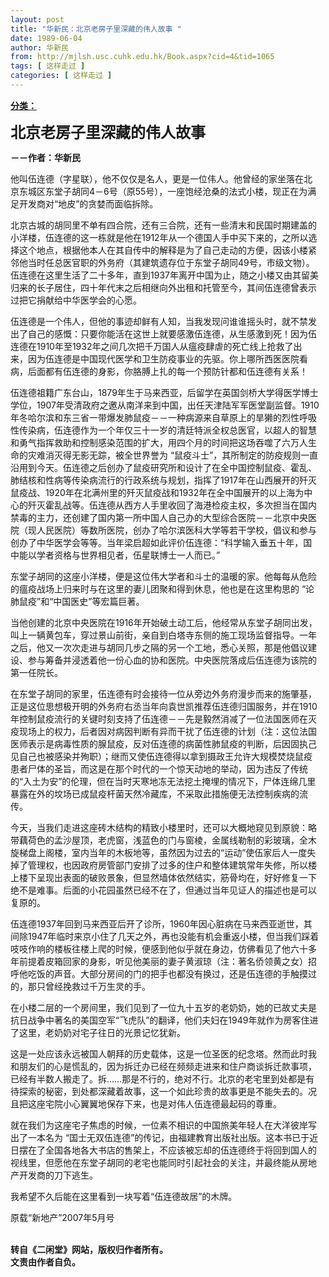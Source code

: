 ```yaml
---
layout: post
title: "华新民：北京老房子里深藏的伟人故事 "
date: 1989-06-04
author: 华新民
from: http://mjlsh.usc.cuhk.edu.hk/Book.aspx?cid=4&tid=1065
tags: [ 这样走过 ]
categories: [ 这样走过 ]
---
```


<div style="margin: 15px 10px 10px 0px;">
 <div>
  <span id="ctl00_ContentPlaceHolder1_chapter1_SubjectLabel" style="font-weight:bold;text-decoration:underline;">
   分类：
  </span>
 </div>
 <p>
  <strong>
   <font size="5">
    北京老房子里深藏的伟人故事
   </font>
  </strong>
 </p>
 <p>
  <strong>
   －－作者：华新民
  </strong>
 </p>
 <p>
  他叫伍连德（字星联），他不仅仅是名人，更是一位伟人。他曾经的家坐落在北京东城区东堂子胡同4－6号（原55号），一座饱经沧桑的法式小楼，现正在为满足开发商对“地皮”的贪婪而面临拆除。
 </p>
 <p>
  北京古城的胡同里不单有四合院，还有三合院，还有一些清末和民国时期建盖的小洋楼，伍连德的这一栋就是他在1912年从一个德国人手中买下来的，之所以选择这个地点，根据他本人在其自传中的解释是为了自己走动的方便，因该小楼紧邻他当时任总医官职的外务府（其建筑遗存位于东堂子胡同49号，市级文物）。伍连德在这里生活了二十多年，直到1937年离开中国为止，随之小楼又由其留美归来的长子居住，四十年代末之后相继向外出租和托管至今，其间伍连德曾表示过把它捐献给中华医学会的心愿。
 </p>
 <p>
  伍连德是一个伟人，但他的事迹却鲜有人知，当我发现问谁谁摇头时，就不禁发出了自己的感慨：只要你能活在这世上就要感激伍连德，从生感激到死！因为伍连德在1910年至1932年之间几次把千万国人从瘟疫肆虐的死亡线上抢救了出来，因为伍连德是中国现代医学和卫生防疫事业的先驱。你上哪所西医医院看病，后面都有伍连德的身影，你胳膊上扎的每一个预防针都和伍连德有关系！
 </p>
 <p>
  伍连德祖籍广东台山，1879年生于马来西亚，后留学在英国剑桥大学得医学博士学位，1907年受清政府之邀从南洋来到中国，出任天津陆军军医堂副监督。1910年冬哈尔滨和东三省一带爆发肺鼠疫－－一种病源来自草原上的旱獭的烈性呼吸性传染病，伍连德作为一个年仅三十一岁的清廷特派全权总医官，以超人的智慧和勇气指挥救助和控制感染范围的扩大，用四个月的时间把这场吞噬了六万人生命的灾难消灭得无影无踪，被全世界誉为 “鼠疫斗士”，其所制定的防疫规则一直沿用到今天。伍连德之后创办了鼠疫研究所和设计了在全中国控制鼠疫、霍乱、肺结核和性病等传染病流行的行政系统与规划，指挥了1917年在山西展开的歼灭鼠疫战、1920年在北满州里的歼灭鼠疫战和1932年在全中国展开的以上海为中心的歼灭霍乱战等。伍连德从西方人手里收回了海港检疫主权，多次担当在国内禁毒的主力，还创建了国内第一所中国人自己办的大型综合医院－－北京中央医院（现人民医院）等数所医院，创办了哈尔滨医科大学等若干学校，倡议和参与创办了中华医学会等等。当年梁启超如此评价伍连德：“科学输入垂五十年，国中能以学者资格与世界相见者，伍星联博士一人而已。”
 </p>
 <p>
  东堂子胡同的这座小洋楼，便是这位伟大学者和斗士的温暖的家。他每每从危险的瘟疫战场上归来时与在这里的妻儿团聚和得到休息，他也是在这里构思的 “论肺鼠疫”和“中国医史”等宏篇巨著。
 </p>
 <p>
  当他创建的北京中央医院在1916年开始破土动工后，他经常从东堂子胡同出发，叫上一辆黄包车，穿过景山前街，亲自到白塔寺东侧的施工现场监督指导。一年之后，他又一次次走进与胡同几步之隔的另一个工地，悉心关照，那是他倡议建设、参与筹备并浸透着他一份心血的协和医院。中央医院落成后伍连德为该院的第一任院长。
 </p>
 <p>
  在东堂子胡同的家里，伍连德有时会接待一位从旁边外务府漫步而来的施肇基，正是这位思想极开明的外务府右丞当年向袁世凯推荐伍连德归国服务，并在1910年控制鼠疫流行的关键时刻支持了伍连德－－先是毅然消减了一位法国医师在灭疫现场上的权力，后者因对病因判断有异而干扰了伍连德的计划（注：这位法国医师表示是病毒性质的腺鼠疫，反对伍连德的病菌性肺鼠疫的判断，后因固执己见自己也被感染并殉职）；继而又使伍连德得以拿到摄政王允许大规模焚烧鼠疫患者尸体的圣旨，而这是在那个时代的一个惊天动地的举动，因为违反了传统的“入土为安”的伦理，但在当时天寒地冻无法挖土掩埋的情况下，尸体连绵几里暴露在外的坟场已成鼠疫杆菌天然冷藏库，不采取此措施便无法控制疾病的流传。
 </p>
 <p>
  今天，当我们走进这座砖木结构的精致小楼里时，还可以大概地窥见到原貌：略带藕荷色的孟沙屋顶，老虎窗，浅蓝色的门与窗棱，金属线勒制的彩玻璃，全木旋梯盘上阁楼，室内当年的木板地等，虽然因为过去的“运动”使伍家后人一度失掉了管理权，也因政府房管部门安排了过多的住户和整体建筑常年失修，所以楼上楼下呈现出表面的破败景象，但显然墙体依然结实，筋骨均在，好好修复一下绝不是难事。后面的小花园虽然已经不在了，但通过当年见证人的描述也是可以复原的。
 </p>
 <p>
  伍连德1937年回到马来西亚后开了诊所，1960年因心脏病在马来西亚逝世，其间除1947年临时来京小住了几天之外，再也没能有机会重返小楼，但当我们踩着吱吱作响的楼板往楼上爬的时候，便感到他似乎就在身边，仿佛看见了他六十多年前提着皮箱回家的身影，听见他美丽的妻子黄淑琼（注：著名侨领黄之女）招呼他吃饭的声音。大部分房间的门的把手也都没有换过，还是伍连德的手触摸过的，那只曾经挽救过千万生灵的手。
 </p>
 <p>
  在小楼二层的一个房间里，我们见到了一位九十五岁的老奶奶，她的已故丈夫是抗日战争中著名的美国空军“飞虎队”的翻译，他们夫妇在1949年就作为房客住进了这里，老奶奶对宅子往日的光景记忆犹新。
 </p>
 <p>
  这是一处应该永远被国人朝拜的历史载体，这是一位圣医的纪念塔。然而此时我和朋友们的心是慌乱的，因为拆迁办已经在频频走进来和住户商谈拆迁款事项，已经有半数人搬走了。拆……那是不行的，绝对不行。北京的老宅里到处都是有待探索的秘密，到处都深藏着故事，这一个如此珍贵的故事更是不能失去的。况且把这座宅院小心翼翼地保存下来，也是对伟人伍连德最起码的尊重。
 </p>
 <p>
  就在我们为这座宅子焦虑的时候，一位素不相识的中国旅美年轻人在大洋彼岸写出了一本名为 “国士无双伍连德”的传记，由福建教育出版社出版。这本书已于近日摆在了全国各地各大书店的售架上，不应该被忘却的伍连德终于将回到国人的视线里，但愿他在东堂子胡同的老宅也能同时引起社会的关注，并最终能从房地产开发商的刀下逃生。
 </p>
 <p>
  我希望不久后能在这里看到一块写着“伍连德故居”的木牌。
 </p>
 <p>
  原载“新地产”2007年5月号
 </p>
 <p>
  <br/>
  <strong>
   转自《二闲堂》网站，版权归作者所有。
   <br/>
   文责由作者自负。
  </strong>
 </p>
</div>

